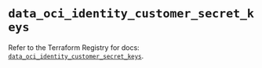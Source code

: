 # `data_oci_identity_customer_secret_keys`

Refer to the Terraform Registry for docs: [`data_oci_identity_customer_secret_keys`](https://registry.terraform.io/providers/oracle/oci/6.18.0/docs/data-sources/identity_customer_secret_keys).
